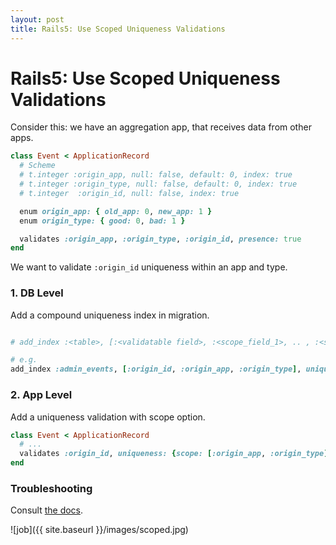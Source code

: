 ```yaml
---
layout: post
title: Rails5: Use Scoped Uniqueness Validations
---
```

# Rails5: Use Scoped Uniqueness Validations

Consider this: we have an aggregation app, that receives data from other apps.  

```ruby
class Event < ApplicationRecord
  # Scheme  
  # t.integer :origin_app, null: false, default: 0, index: true
  # t.integer :origin_type, null: false, default: 0, index: true
  # t.integer  :origin_id, null: false, index: true  

  enum origin_app: { old_app: 0, new_app: 1 }
  enum origin_type: { good: 0, bad: 1 }

  validates :origin_app, :origin_type, :origin_id, presence: true
end
```

We want to validate `:origin_id` uniqueness within an app and type.

### 1. DB Level

Add a compound uniqueness index in migration.  

```ruby

# add_index :<table>, [:<validatable field>, :<scope_field_1>, .. , :<scope_field_n>], unique: true

# e.g.
add_index :admin_events, [:origin_id, :origin_app, :origin_type], unique: true
```

### 2. App Level

Add a uniqueness validation with scope option.  

```ruby
class Event < ApplicationRecord  
  # ...
  validates :origin_id, uniqueness: {scope: [:origin_app, :origin_type]}  
end
```

### Troubleshooting

Consult [the docs](http://guides.rubyonrails.org/active_record_validations.html#uniqueness).

![job]({{ site.baseurl }}/images/scoped.jpg)
